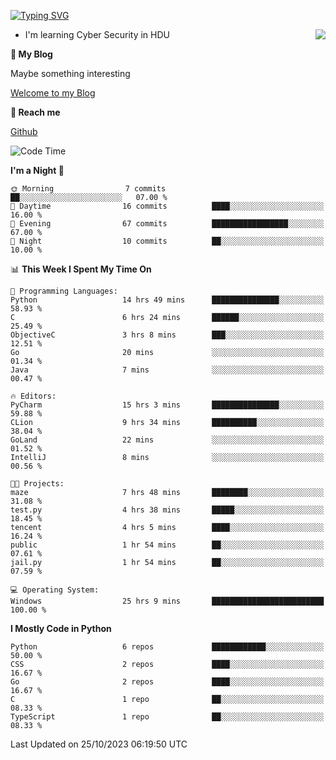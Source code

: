 [![Typing SVG](https://readme-typing-svg.herokuapp.com?font=Fira+Code&pause=1000&random=false&width=450&height=60&lines=Hello+%F0%9F%91%8B%F0%9F%8F%BB;I'm+JBNRZ)](https://git.io/typing-svg)

<a href="#">
  <img align="right" src="https://github-readme-stats.vercel.app/api?username=JBNRZ&show_icons=true&bg_color=15,f2f7fd,E0EAFC" />
</a>

- I'm learning Cyber Security in HDU

 **🌱 My Blog**

Maybe something interesting

[Welcome to my Blog](https://jbnrz.com.cn/)

 **💬 Reach me** 

[Github](https://github.com/JBNRZ)


<!--START_SECTION:waka-->
![Code Time](http://img.shields.io/badge/Code%20Time-46%20hrs%2043%20mins-blue)

**I'm a Night 🦉** 

```text
🌞 Morning                7 commits           ██░░░░░░░░░░░░░░░░░░░░░░░   07.00 % 
🌆 Daytime                16 commits          ████░░░░░░░░░░░░░░░░░░░░░   16.00 % 
🌃 Evening                67 commits          █████████████████░░░░░░░░   67.00 % 
🌙 Night                  10 commits          ██░░░░░░░░░░░░░░░░░░░░░░░   10.00 % 
```


📊 **This Week I Spent My Time On** 

```text
💬 Programming Languages: 
Python                   14 hrs 49 mins      ███████████████░░░░░░░░░░   58.93 % 
C                        6 hrs 24 mins       ██████░░░░░░░░░░░░░░░░░░░   25.49 % 
ObjectiveC               3 hrs 8 mins        ███░░░░░░░░░░░░░░░░░░░░░░   12.51 % 
Go                       20 mins             ░░░░░░░░░░░░░░░░░░░░░░░░░   01.34 % 
Java                     7 mins              ░░░░░░░░░░░░░░░░░░░░░░░░░   00.47 % 

🔥 Editors: 
PyCharm                  15 hrs 3 mins       ███████████████░░░░░░░░░░   59.88 % 
CLion                    9 hrs 34 mins       ██████████░░░░░░░░░░░░░░░   38.04 % 
GoLand                   22 mins             ░░░░░░░░░░░░░░░░░░░░░░░░░   01.52 % 
IntelliJ                 8 mins              ░░░░░░░░░░░░░░░░░░░░░░░░░   00.56 % 

🐱‍💻 Projects: 
maze                     7 hrs 48 mins       ████████░░░░░░░░░░░░░░░░░   31.08 % 
test.py                  4 hrs 38 mins       █████░░░░░░░░░░░░░░░░░░░░   18.45 % 
tencent                  4 hrs 5 mins        ████░░░░░░░░░░░░░░░░░░░░░   16.24 % 
public                   1 hr 54 mins        ██░░░░░░░░░░░░░░░░░░░░░░░   07.61 % 
jail.py                  1 hr 54 mins        ██░░░░░░░░░░░░░░░░░░░░░░░   07.59 % 

💻 Operating System: 
Windows                  25 hrs 9 mins       █████████████████████████   100.00 % 
```

**I Mostly Code in Python** 

```text
Python                   6 repos             ████████████░░░░░░░░░░░░░   50.00 % 
CSS                      2 repos             ████░░░░░░░░░░░░░░░░░░░░░   16.67 % 
Go                       2 repos             ████░░░░░░░░░░░░░░░░░░░░░   16.67 % 
C                        1 repo              ██░░░░░░░░░░░░░░░░░░░░░░░   08.33 % 
TypeScript               1 repo              ██░░░░░░░░░░░░░░░░░░░░░░░   08.33 % 
```




 Last Updated on 25/10/2023 06:19:50 UTC
<!--END_SECTION:waka-->
